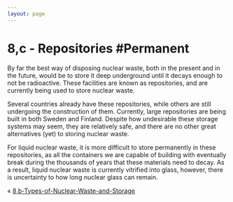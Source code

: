 ```yaml
---
layout: page
---
```

# 8,c - Repositories #Permanent 
By far the best way of disposing nuclear waste, both in the present and in the future, would be to store it deep underground until it decays enough to not be radioactive. These facilities are known as repositories, and are currently being used to store nuclear waste. 

Several countries already have these repositories, while others are still undergoing the construction of them. Currently, large repositories are being built in both Sweden and Finland. Despite how undesirable these storage systems may seem, they are relatively safe, and there are no other great alternatives (yet) to storing nuclear waste.

For liquid nuclear waste, it is more difficult to store permanently in these repositories, as all the containers we are capable of building with eventually break during the thousands of years that these materials need to decay. As a result, liquid nuclear waste is currently vitrified into glass, however, there is uncertainty to how long nuclear glass can remain.

« [8,b-Types-of-Nuclear-Waste-and-Storage](pages/3-Permanent-Notes/8,b-Types-of-Nuclear-Waste-and-Storage.md)